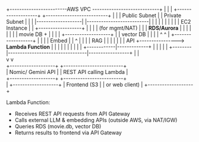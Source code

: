 +------------------------AWS VPC ----------------------------+
|                                                            |
|  +-------------------+      +--------------------------+   |
|  |   Public Subnet   |      |      Private Subnet      |   |
|  |-------------------|      |--------------------------|   |
|  |                   |      |                          |   |
|  |   EC2 Instance    |      |  +------------------+    |   |
|  | (for mgmt/NAT)    |      |  |   **RDS/Aurora** |    |   |
|  |                   |      |  |    movie DB +    |    |   |
|  +-------------------+      |  |    vector DB     |    |   |
|        ^       ^            |  +------------------+    |   |
|        | Embed |            |            ^             |   |
|        | RAG   |            |            |             |   |
|        | API   +----------------> **Lambda Function**  |   |
|        |                    |            |             |   |
|        |                    +------------|-------------+   |
|        |                                 |                 |
+--------|---------------------------------|-----------------+
         |                                 |                    
         v                                 v                           
+-------------------+              +-------------------------+    
| Nomic/ Gemini API |              | REST API calling Lambda |          
+-------------------+              +-------------------------+  
                                                 |
                                       +-------------------+
                                       |   Frontend (S3    |
                                       |   or web client)  |
                                       +-------------------+





Lambda Function:
  - Receives REST API requests from API Gateway
  - Calls external LLM & embedding APIs (outside AWS, via NAT/IGW)
  - Queries RDS (movie.db, vector DB)
  - Returns results to frontend via API Gateway